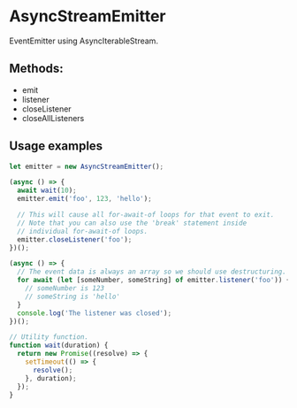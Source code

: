 # AsyncStreamEmitter
EventEmitter using AsyncIterableStream.

## Methods:

- emit
- listener
- closeListener
- closeAllListeners

## Usage examples

```js
let emitter = new AsyncStreamEmitter();

(async () => {
  await wait(10);
  emitter.emit('foo', 123, 'hello');

  // This will cause all for-await-of loops for that event to exit.
  // Note that you can also use the 'break' statement inside
  // individual for-await-of loops.
  emitter.closeListener('foo');
})();

(async () => {
  // The event data is always an array so we should use destructuring.
  for await (let [someNumber, someString] of emitter.listener('foo')) {
    // someNumber is 123
    // someString is 'hello'
  }
  console.log('The listener was closed');
})();

// Utility function.
function wait(duration) {
  return new Promise((resolve) => {
    setTimeout(() => {
      resolve();
    }, duration);
  });
}
```
